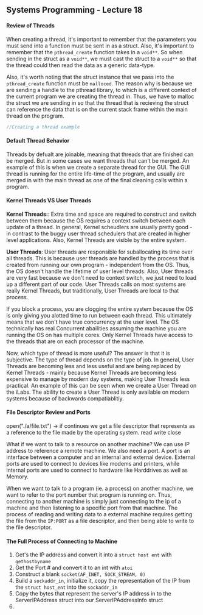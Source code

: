 ## Systems Programming - Lecture 18

#### Review of Threads

When creating a thread, it's important to remember that the parameters you must send into a function must be sent in as a struct. Also, it's important to remember that the `pthread_create` function takes in a `void**`. So when sending in the struct as a `void**`, we must cast the struct to a `void**` so that the thread could then read the data as a generic data-type.

Also, it's worth noting that the struct instance that we pass into the `pthread_create` function must be `malloced`. The reason why is because we are sending a handle to the pthread library, to which is a different context of the current program we are creating the thread in. Thus, we have to malloc the struct we are sending in so that the thread that is recieving the struct can reference the data that is on the current stack frame within the main thread on the program. 

```C
//Creating a thread example

```

#### Default Thread Behavior

Threads by defualt are joinable, meaning that threads that are finished can be merged. But in some cases we want threads that can't be merged. An example of this is when we create a separate thread for the GUI. The GUI thread is running for the entire life-time of the program, and usually are merged in with the main thread as one of the final cleaning calls within a program. 

#### Kernel Threads VS User Threads
<b>Kernel Threads:</b>: Extra time and space are required to construct and switch between them because the OS requires a context switch between each update of a thread. In general, Kernel scheudlers are usually pretty good - in contrast to the buggy user thread schedulers that are created in higher level applications. Also, Kernel Threads are visible by the entire system.

<b>User Threads</b>: User threads are responsible for suballocating its time over all threads. This is because user threads are handled by the process that is created from running our own program - independent from the OS. Thus, the OS doesn't handle the lifetime of user level threads. Also, User threads are very fast because we don't need to context switch, we just need to load up a different part of our code. User Threads calls on most systems are really Kernel Threads, but traditionally, User Threads are local to that process. 

If you block a process, you are clogging the entire system because the OS is only giving you alotted time to run between each thread. This ultimately means that we don't have true concurrency at the user level. The OS technically has real Concurrent abailities assuming the machine you are running the OS on has multiple cores. Only Kernel Threads have access to the threads that are on each processor of the machine. 

Now, which type of thread is more useful? The answer is that it is subjective. The type of thread depends on the type of job. In general, User Threads are becoming less and less useful and are being replaced by Kernel Threads - mainly because Kernel Threads are becoming less expensive to manage by modern day systems, making User Threads less practical. An example of this can be seen when we create a User Thread on the iLabs. The ability to create a User Thread is only available on modern systems because of backwards compatiablitiy.

#### File Descriptor Review and Ports

open("./a/file.txt") -> if continues we get a file descriptor that represents as a reference to the file made by the operating system. 
read
write
close 

What if we want to talk to a resource on another machine?
We can use IP address to reference a remote machine.
We also need a port. A port is an interface between a computer and an internal and external device. External ports are used to connect to devices like modems and printers, while internal ports are used to connect to hardware like Harddrives as well as Memory.

When we want to talk to a program (ie. a process) on another machine, we want to refer to the port number that program is running on. Thus, connecting to another machine is simply just connecting to the ip of a machine and then listening to a specific port from that machine. The process of reading and writing data to a external machine requires getting the file from the `IP:PORT` as a file descriptor, and then being able to write to the file descriptor. 

#### The Full Process of Connecting to Machine
1. Get's the IP address and convert it into a `struct host ent` with `gethostbyname`
2. Get the Port # and convert it to an int with `atoi`
3. Construct a blank `socket(AF_INET, SOCK_STREAM, 0)`
4. Build a `sockaddr_in`, initialize it, copy the representation of the IP from the `struct host_ent` into the `sockaddr_in`
5. Copy the bytes that represent the server's IP address in to the ServerIPAddress struct into our ServerIPAddressInfo struct 
6. 

